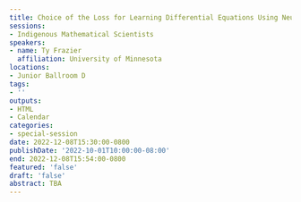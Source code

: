 ```yaml
---
title: Choice of the Loss for Learning Differential Equations Using Neural Networks
sessions:
- Indigenous Mathematical Scientists
speakers:
- name: Ty Frazier
  affiliation: University of Minnesota
locations:
- Junior Ballroom D
tags:
- ''
outputs:
- HTML
- Calendar
categories:
- special-session
date: 2022-12-08T15:30:00-0800
publishDate: '2022-10-01T10:00:00-08:00'
end: 2022-12-08T15:54:00-0800
featured: 'false'
draft: 'false'
abstract: TBA
---
```

